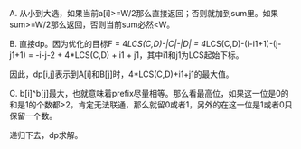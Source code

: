 A. 从小到大选，如果当前a[i]>=W/2那么直接返回；否则就加到sum里。如果sum>=W/2那么返回，否则当前sum必然<W。

B. 直接dp。因为优化的目标F = 4*LCS(C,D)-|C|-|D| = 4*LCS(C,D)-(i-i1+1)-(j-j1+1) = -i-j-2 + 4*LCS(C,D) + i1 + j1，其中i1和j1为LCS起始下标。

   因此，dp[i,j]表示到A[i]和B[j]时，4*LCS(C,D)+i1+j1的最大值。
   
C. b[i]^b[j]最大，也就意味着prefix尽量相等。那么看最高位，如果这一位是0的和是1的个数都>2，肯定无法联通，那么就留0或者1，另外的在这一位是1或者0只保留一个数。

   递归下去，dp求解。
